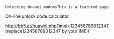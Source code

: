     Unlocking Huawei modemsThis is a featured page
On-line unlock code calculator

http://bb5.at/huawei.php?imei=123456789012347
(replace123456789012347 by your IMEI) 
